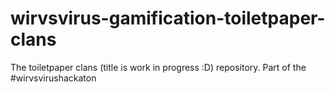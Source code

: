# wirvsvirus-gamification-toiletpaper-clans
The toiletpaper clans (title is work in progress :D) repository. Part of the #wirvsvirushackaton
